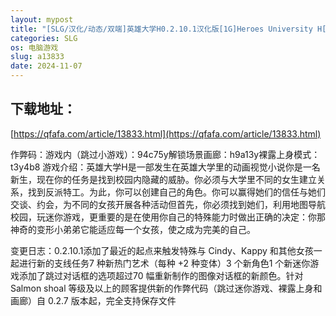 ```yaml
---
layout: mypost
title: "[SLG/汉化/动态/双端]英雄大学H0.2.10.1汉化版[1G]Heroes University H[移动/百度]"
categories: SLG
os: 电脑游戏
slug: a13833
date: 2024-11-07
---
```


## 下载地址：

[https://qfafa.com/article/13833.html](https://qfafa.com/article/13833.html)

作弊码：游戏内（跳过小游戏）：94c75y解锁场景画廊：h9a13y裸露上身模式：t3y4b8
游戏介绍：英雄大学H是一部发生在英雄大学里的动画视觉小说你是一名新生，现在你的任务是找到校园内隐藏的威胁。你必须与大学里不同的女生建立关系，找到反派特工。为此，你可以创建自己的角色。你可以赢得她们的信任与她们交谈、约会，为不同的女孩开展各种活动但首先，你必须找到她们，利用地图导航校园，玩迷你游戏，更重要的是在使用你自己的特殊能力时做出正确的决定：你那神奇的变形小弟弟它能适应每一个女孩，使之成为完美的自己。

变更日志：0.2.10.1添加了最近的起点来触发特殊与 Cindy、Kappy 和其他女孩一起进行新的支线任务7 种新热门艺术（每种 +2 种变体）3 个新角色1 个新迷你游戏添加了跳过对话框的选项超过70 幅重新制作的图像对话框的新颜色。针对Salmon shoal 等级及以上的顾客提供新的作弊代码（跳过迷你游戏、裸露上身和画廊）自 0.2.7 版本起，完全支持保存文件